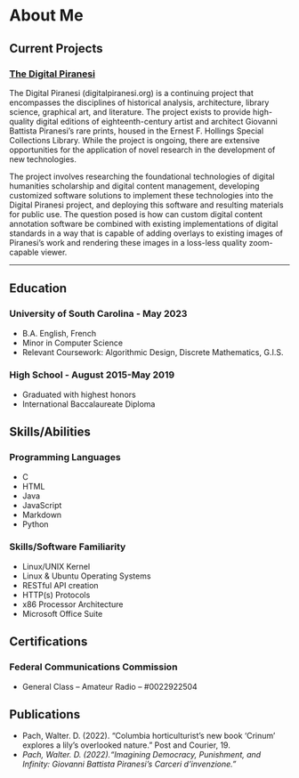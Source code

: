 # About Me
## Current Projects
### [The Digital Piranesi](https://digitalpiranesi.org)
The Digital Piranesi (digitalpiranesi.org) is a continuing project that encompasses the disciplines of historical analysis, architecture, library science, graphical art, and literature. The project exists to provide high-quality digital editions of eighteenth-century artist and architect Giovanni Battista Piranesi’s rare prints, housed in the Ernest F. Hollings Special Collections Library. While the project is ongoing, there are extensive opportunities for the application of novel research in the development of new technologies.

The project involves researching the foundational technologies of digital humanities scholarship and digital content management, developing customized software solutions to implement these technologies into the Digital Piranesi project, and deploying this software and resulting materials for public use. The question posed is how can custom digital content annotation software be combined with existing implementations of digital standards in a way that is capable of adding overlays to existing images of Piranesi’s work and rendering these images in a loss-less quality zoom-capable viewer.

<hr />

## Education
### University of South Carolina - May 2023
* B.A. English, French
* Minor in Computer Science
* Relevant Coursework: Algorithmic Design, Discrete Mathematics, G.I.S.

### High School - August 2015-May 2019
* Graduated with highest honors
* International Baccalaureate Diploma

## Skills/Abilities
### Programming Languages
* C
* HTML
* Java
* JavaScript
* Markdown
* Python

### Skills/Software Familiarity
* Linux/UNIX Kernel
* Linux & Ubuntu Operating Systems
* RESTful API creation
* HTTP(s) Protocols
* x86 Processor Architecture
* Microsoft Office Suite

## Certifications
### Federal Communications Commission
* General Class – Amateur Radio – #0022922504

## Publications
* Pach, Walter. D. (2022). “Columbia horticulturist’s new book ‘Crinum’ explores a lily’s overlooked nature.” Post and Courier, 19.
* _Pach, Walter. D. (2022).“Imagining Democracy, Punishment, and Infinity: Giovanni Battista Piranesi’s Carceri d’invenzione.”_
